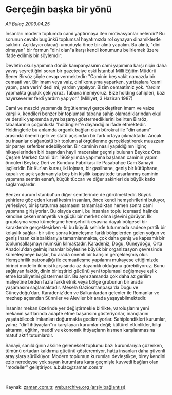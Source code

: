 # Gerçeğin başka bir yönü

*Ali Bulaç 2009.04.25*

<tr><td class="metin" colspan="2" style="padding-top: 20px; padding-left: 5px; padding-right: 10px;">İnsanları modern toplumda cami yaptırmaya iten motivasyonlar nelerdir? Bu sorunun cevabı bugünkü toplumsal hayatımızda rol oynayan dinamiklerde saklıdır. Açıklayıcı olacağı umuduyla önce bir alıntı yapalım. Bu alıntı, "dini olmayan" bir formun "dini olan"a karşı kendi konumunu belirlemek üzere ifade edilmiş bir söylemdir:</td></tr><tr><td class="metin" colspan="2" style="padding-top: 20px; padding-left: 5px; padding-right: 10px;"><p> Devletin okul yapımına dönük kampanyasının cami yapımına karşı niçin daha yavaş seyrettiğini soran bir gazeteciye eski İstanbul Milli Eğitim Müdürü Şener Birsöz şöyle cevap vermektedir: "Caminin beş vakit namazda bir cemaati var. Bir imam veya vaiz, dinî konuşma yaparken, yurttaşlara 'cami yapın, para verin' dedi mi, yardım yapılıyor. Bizim cemaatimiz yok. Yardım yapmakta güçlük çekiyoruz. Tabana inemiyoruz. Bize holding sahipleri, bazı hayırseverler ferdî yardım yapıyor." (Milliyet, 3 Haziran 1987)
<p> Cami ve mescid yapımında örgütlenmeyi gerçekleştiren imam ve vaize karşılık, kendileri benzer bir toplumsal tabana sahip olamadıklarından okul ve derslik yapımında aynı başarıyı göstermediklerini belirten Birsöz, tabanlarının çoğunlukla "holdingler"e dayandığını ifade etmektedir. Holdinglerle bu anlamda organik bağları olan bürokrat ile "din adamı" arasında önemli gelir ve statü açısından bir fark ortaya çıkmaktadır. Ancak bu insanlar olağanüstü bir toplumsal örgütlenme gerçekleştirerek muazzam bir parayı seferber edebiliyorlar. Bir caminin nasıl yapıldığının ilginç hikayelerinden biri başından hayli maceralar geçmiş bulunan Beykoz Orta Çeşme Merkez Camii'dir. 1969 yılında yapımına başlanan caminin yapım öncüleri Beykoz Deri ve Kundura Fabrikası ile Paşabahçe Cam Sanayii işçileridir. Bir Kur'an kursu, iki lojman, bir gasilhane, geniş bir kütüphane, kapalı ve açık şadırvanıyla beş bin kişilik kapasitede tasarlanmış caminin yapımına semtin esnafı, küçük tüccarı ve diğer sakinleri de büyük katkı sağlamışlardır.
<p> Benzer durum İstanbul'un diğer semtlerinde de görülmektedir. Büyük şehirlere göç eden kırsal kesim insanları, önce kendi hemşehrilerini buluyor, yerleşiyor, bir iş tutturma aşamasını tamamladıktan hemen sonra cami yapımına girişiyorlar. Bu olayda cami, bu insanları toplu (cemaat) halinde kendine çeken manyetik ve güçlü bir merkez olma işlevini görüyor. İlk gruplaşma veya kümeleşme hemşehrilik esasına dayalı bölgesel bir karakterde gerçekleşirken -ki bu büyük şehirde tutunmada sadece pratik bir kolaylık sağlar- bir süre sonra kümeleşme farklı bölgelerden gelen yoğun ve geniş insan kalabalıklarıyla tamamlanmakta, çok daha geniş ve kapsamlı bir toplumsallaşmayı mümkün kılmaktadır. Karadeniz, Doğu, Güneydoğu, Orta Anadolu'dan gelmiş insanlar böylesine büyük bir organizasyon çevresinde kümeleşmeye başlar, bu arada önemli bir karışım gerçekleşmiş olur. Hemşehrilik patronajlığı ile cemaatleşme yapılarını mukayese ettiğimizde birinci modelin ikincisi karşısında az dayanıklı olduğunu görebiliyoruz. Bunu sağlayan faktör, dinin birleştirici gücünü yeni toplumsal değişmeye eşlik etme kabiliyetini göstermesidir. Bu aynı zamanda çok daha az gerilim maliyetine birden fazla farklı etnik veya bölge grubunun bir arada yaşamasını sağlamaktadır. Mesela Gaziosmanpaşa'da Doğu ve Güneydoğu'dan, Karadeniz'den ve Balkanlardan gelenler ile Romanlar ve mezhep açısından Sünniler ve Aleviler bir arada yaşayabilmektedir.
<p> İnsanlar mekan üzerinde yer değiştirmekle birlikte, varoluşlarını yeni mekanın şartlarında adapte etme başarısını gösteriyorlar, inançlarını yaşatabilecek imkanları doğurmakta gecikmiyorlar. Sahiplendikleri kurumlar, yalnız "dinî ihtiyaçları"nı karşılayan kurumlar değil; kültürel etkinlikler, bilgi aktarımı, eğitim, maddî ve ekonomik ihtiyaçların kısmen karşılanmasına matuf aktif tutumlardır.
<p> Sanayi, sanıldığının aksine geleneksel toplumu bazı kurumlarıyla çözerken, tümünü ortadan kaldırma gücünü gösteremiyor, hatta insanları daha güvenli arayışlara sürüklüyor. Modern toplumun kurumları devleştikçe, birey kendini ezip neredeyse yok sayan kurumlara karşı geçmişle kuvvetli bağları olan "modeller" geliştiriyor. a.bulac@zaman.com.tr
<p>
<p><br/></p></p></p></p></p></p></p></td></tr>

Kaynak: [zaman.com.tr](http://zaman.com.tr/yazar.do?yazino=841318), [web.archive.org (arşiv bağlantısı)](http://web.archive.org/web/20090430073836/http://www.zaman.com.tr:80/yazar.do?yazino=841318)
